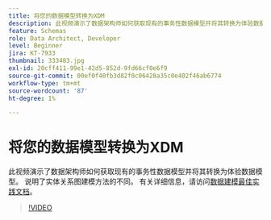 ```yaml
---
title: 将您的数据模型转换为XDM
description: 此视频演示了数据架构师如何获取现有的事务性数据模型并将其转换为体验数据模型。 说明了实体关系图建模方法的不同。
feature: Schemas
role: Data Architect, Developer
level: Beginner
jira: KT-7933
thumbnail: 333483.jpg
exl-id: 20cff411-99e1-42d5-852d-9fd66cf0e6f9
source-git-commit: 00ef0f40fb3d82f0c06428a35c0e402f46ab6774
workflow-type: tm+mt
source-wordcount: '87'
ht-degree: 1%

---
```


# 将您的数据模型转换为XDM

此视频演示了数据架构师如何获取现有的事务性数据模型并将其转换为体验数据模型。 说明了实体关系图建模方法的不同。 有关详细信息，请访问[数据建模最佳实践文档](https://experienceleague.adobe.com/docs/experience-platform/xdm/schema/best-practices.html?lang=zh-Hans)。

>[!VIDEO](https://video.tv.adobe.com/v/333483?learn=on)
